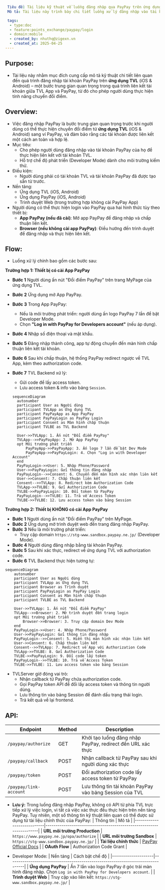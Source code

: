 ```yaml
 Tiêu đề: Tài liệu kỹ thuật về luồng đăng nhập qua PayPay trên ứng dụng TVL (iOS & Android)
 Mô tả: Tài liệu này trình bày chi tiết luồng xử lý đăng nhập vào tài khoản PayPay từ ứng ứng dụng TVL (iOS & Android) nhằm phục vụ việc liên kết tài khoản TVL và PayPay thông qua ứng dụng PayPay hoặc trình duyệt. Đồng thời mô tả cách bật Developer Mode để phục vụ môi trường kiểm thử.

 tags:
  - type:doc
  - feature:points_exchange/paypay/login
  - domain:mobile
  - created_by: nhuthq@zigexn.vn
  - created_at: 2025-04-25
----
```

## Purpose:

- Tài liệu này nhằm mục đích cung cấp mô tả kỹ thuật chi tiết liên quan đến quá trình đăng nhập tài khoản PayPay trên **ứng dụng TVL** (iOS & Android) – một bước trung gian quan trọng trong quá trình liên kết tài khoản giữa TVL App và PayPay, từ đó cho phép người dùng thực hiện tính năng chuyển đổi điểm.

## Overview:

- Việc đăng nhập PayPay là bước trung gian quan trọng trước khi người dùng có thể thực hiện chuyển đổi điểm từ **ứng dụng TVL** (iOS & Android) sang ví PayPay, và đảm bảo rằng các tài khoản được liên kết một cách an toàn và hợp lệ.
- Mục tiêu:
  - Cho phép người dùng đăng nhập vào tài khoản PayPay của họ để thực hiện liên kết với tài khoản TVL.
  - Hỗ trợ chế độ phát triển (Developer Mode) dành cho môi trường kiểm thử.
- Điều kiện:
  - Người dùng phải có tài khoản TVL và tài khoản PayPay đã được tạo sẵn từ trước.
- Nền tảng:
  - Ứng dụng TVL (iOS, Android)
  - Ứng dụng PayPay (iOS, Android)
  - Trình duyệt Web (trong trường hợp không cài PayPay App)
- Người dùng có thể thực hiện login vào PayPay qua hai hình thức tùy theo thiết bị:
  - **App PayPay (nếu đã cài)**: Mở app PayPay để đăng nhập và chấp thuận liên kết.
  - **Browser (nếu không cài app PayPay)**: Điều hướng đến trình duyệt để đăng nhập và thực hiện liên kết.

## Flow:

- Luồng xử lý chính bao gồm các bước sau:

**Trường hợp 1: Thiết bị có cài App PayPay**

- **Bước 1** Người dùng ấn nút "Đổi điểm PayPay" trên trang MyPage của ứng dụng TVL.
- **Bước 2** Ứng dụng mở App PayPay.
- **Bước 3** Trong App PayPay:
  - Nếu là môi trường phát triển: người dùng ấn logo PayPay 7 lần để bật Developer Mode.
  - Chọn **"Log in with PayPay for Developers account"** (nếu áp dụng).
- **Bước 4** Nhập số điện thoại và mật khẩu.
- **Bước 5** Đăng nhập thành công, app tự động chuyển đến màn hình chấp thuận liên kết tài khoản.

- **Bước 6** Sau khi chấp thuận, hệ thống PayPay redirect ngược về TVL App, kèm theo authorization code.
- **Bước 7** TVL Backend xử lý:

  - Gửi code để lấy access token.
  - Lưu access token & info vào bảng `Session`.

  ```mermaid
  sequenceDiagram
    autonumber
    participant User as Người dùng
    participant TVLApp as Ứng dụng TVL
    participant PayPayApp as App PayPay
    participant PayPayLogin as PayPay Login
    participant Consent as Màn hình chấp thuận
    participant TVLBE as TVL Backend

    User->>TVLApp: 1. Ấn nút "Đổi điểm PayPay"
    TVLApp-->>PayPayApp: 2. Mở App PayPay
    opt Môi trường phát triển
        PayPayApp->>PayPayApp: 3. Ấn logo 7 lần để bật Dev Mode
        PayPayApp->>PayPayLogin: 4. Chọn "Log in with Developer Account"
    end
    PayPayLogin->>User: 5. Nhập Phone/Password
    User->>PayPayLogin: Gửi thông tin đăng nhập
    PayPayLogin-->>Consent: 6. Chuyển đến màn hình xác nhận liên kết
    User->>Consent: 7. Chấp thuận liên kết
    Consent-->>TVLApp: 8. Redirect kèm Authorization Code
    TVLApp->>TVLBE: 9. Gửi Authorization Code
    TVLBE->>PayPayLogin: 10. Đổi token từ PayPay
    PayPayLogin-->>TVLBE: 11. Trả về Access Token
    TVLBE->>TVLBE: 12. Lưu access token vào bảng Session
  ```

**Trường hợp 2: Thiết bị KHÔNG có cài App PayPay**

- **Bước 1** Người dùng ấn nút "Đổi điểm PayPay" trên MyPage.
- **Bước 2** Ứng dụng mở trình duyệt web đến trang đăng nhập PayPay.
- **Bước 3** Nếu là môi trường phát triển:
  - Truy cập domain `https://stg-www.sandbox.paypay.ne.jp/` (Developer Mode).
- **Bước 4** Người dùng đăng nhập bằng tài khoản PayPay.
- **Bước 5** Sau khi xác thực, redirect về ứng dụng TVL với authorization code.
- **Bước 6** TVL Backend thực hiện tương tự:

```mermaid
sequenceDiagram
    autonumber
    participant User as Người dùng
    participant TVLApp as Ứng dụng TVL
    participant Browser as Trình duyệt
    participant PayPayLogin as PayPay Login
    participant Consent as Màn hình chấp thuận
    participant TVLBE as TVL Backend

    User->>TVLApp: 1. Ấn nút "Đổi điểm PayPay"
    TVLApp-->>Browser: 2. Mở trình duyệt đến trang login
    opt Môi trường phát triển
        Browser->>Browser: 3. Truy cập domain Dev Mode
    end
    PayPayLogin->>User: 4. Nhập Phone/Password
    User->>PayPayLogin: Gửi thông tin đăng nhập
    PayPayLogin-->>Consent: 5. Hiển thị màn hình xác nhận liên kết
    User->>Consent: 6. Chấp thuận liên kết
    Consent-->>TVLApp: 7. Redirect về App với Authorization Code
    TVLApp->>TVLBE: 8. Gửi Authorization Code
    TVLBE->>PayPayLogin: 9. Đổi code lấy token
    PayPayLogin-->>TVLBE: 10. Trả về Access Token
    TVLBE->>TVLBE: 11. Lưu access token vào bảng Session
```

- TVLServer giờ đóng vai trò:
  - Nhận callback từ PayPay chứa authorization code.
  - Gọi PayPay token API để đổi lấy access token và thông tin người dùng.
  - Lưu thông tin vào bảng Session để đánh dấu trạng thái login.
  - Trả kết quả về lại frontend.

## API:

| Endpoint               | Method | Description                                                |
| ---------------------- | ------ | ---------------------------------------------------------- |
| `/paypay/authorize`    | GET    | Khởi tạo luồng đăng nhập PayPay, redirect đến URL xác thực |
| `/paypay/callback`     | POST   | Nhận callback từ PayPay sau khi người dùng xác thực        |
| `/paypay/token`        | POST   | Đổi authorization code lấy access token từ PayPay          |
| `/paypay/link-account` | POST   | Lưu thông tin tài khoản PayPay vào bảng Session của TVL    |

- **Lưu ý:** Trong luồng đăng nhập PayPay, không có API từ phía TVL trực tiếp xử lý việc login, vì tất cả việc xác thực đều thực hiện trên nền tảng PayPay. Tuy nhiên, một số thông tin kỹ thuật liên quan có thể được sử dụng từ tài liệu chính thức của PayPay:
  | Thông tin | Mô tả |
  |----------------------------|----------------------------------------------------------------------|
  | **URL môi trường Production** | `https://www.paypay.ne.jp/opa/authorize` |
  | **URL môi trường Sandbox** | `https://stg-www.sandbox.paypay.ne.jp/` |
  | **Tài liệu chính thức** | [PayPay Official Docs](https://www.paypay.ne.jp/opa/doc/v1.0/account_link.html#section/Acquire-user-authorization) |
  | **OAuth Flow** | Authorization Code Grant |

- Developer Mode:
  | Nền tảng | Cách bật chế độ |
  |---------------------|----------------------------------------------------------------------------------|
  | **Ứng dụng PayPay** | Ấn 7 lần vào logo PayPay ở góc trái màn hình đăng nhập. Chọn `Log in with PayPay for Developers account`. |
  | **Trình duyệt Web** | Truy cập vào liên kết: `https://stg-www.sandbox.paypay.ne.jp/` |
